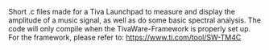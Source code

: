 Short .c files made for a Tiva Launchpad to measure and display the amplitude of a music signal, as well as do some basic spectral analysis. The code will only compile when the TivaWare-Framework is properly set up.
For the framework, please refer to: https://www.ti.com/tool/SW-TM4C
